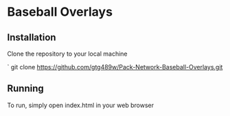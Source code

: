 # Baseball Overlays

## Installation

Clone the repository to your local machine

` git clone https://github.com/gtg489w/Pack-Network-Baseball-Overlays.git

## Running

To run, simply open index.html in your web browser